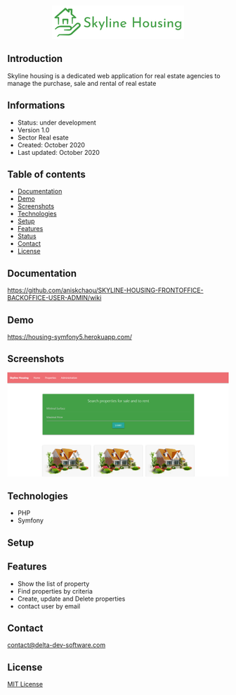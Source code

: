 <p align="center">
<img  src="screenshots/logo.png"/>
</p>

## Introduction

Skyline housing is a dedicated web application for real estate agencies to manage the purchase, sale and rental of real estate

## Informations
-   Status: under development
-   Version 1.0
-   Sector Real esate
-   Created: October 2020
-   Last updated: October 2020

## Table of contents
* [Documentation](#general-info)
* [Demo](#demo)
* [Screenshots](#screenshots)
* [Technologies](#technologies)
* [Setup](#setup)
* [Features](#features)
* [Status](#status)
* [Contact](#contact)
* [License](#license)

## Documentation
https://github.com/aniskchaou/SKYLINE-HOUSING-FRONTOFFICE-BACKOFFICE-USER-ADMIN/wiki

## Demo
https://housing-symfony5.herokuapp.com/

## Screenshots
<p align="center">
<img  src="screenshots/screenshot.png"/>
<p>

## Technologies
* PHP
* Symfony


## Setup


## Features
 -  Show the list of property
-   Find properties by criteria
-   Create, update and Delete properties
-   contact user by email

## Contact
contact@delta-dev-software.com

## License
<a href="license.txt">MIT License</a>
